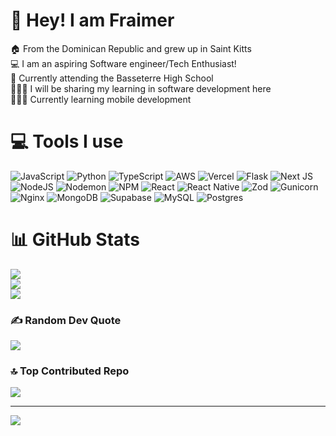 # 💫 Hey! I am Fraimer
🏠 From the Dominican Republic and grew up in Saint Kitts<br>💻 I am an aspiring Software engineer/Tech Enthusiast!<br>🏫 Currently attending the Basseterre High School<br>💁🏽‍♂️ I will be sharing my learning in software development here<br>👨🏽‍💻 Currently learning mobile development


# 💻 Tools I use
![JavaScript](https://img.shields.io/badge/javascript-%23323330.svg?style=plastic&logo=javascript&logoColor=%23F7DF1E) ![Python](https://img.shields.io/badge/python-3670A0?style=plastic&logo=python&logoColor=ffdd54) ![TypeScript](https://img.shields.io/badge/typescript-%23007ACC.svg?style=plastic&logo=typescript&logoColor=white) ![AWS](https://img.shields.io/badge/AWS-%23FF9900.svg?style=plastic&logo=amazon-aws&logoColor=white) ![Vercel](https://img.shields.io/badge/vercel-%23000000.svg?style=plastic&logo=vercel&logoColor=white) ![Flask](https://img.shields.io/badge/flask-%23000.svg?style=plastic&logo=flask&logoColor=white) ![Next JS](https://img.shields.io/badge/Next-black?style=plastic&logo=next.js&logoColor=white) ![NodeJS](https://img.shields.io/badge/node.js-6DA55F?style=plastic&logo=node.js&logoColor=white) ![Nodemon](https://img.shields.io/badge/NODEMON-%23323330.svg?style=plastic&logo=nodemon&logoColor=%BBDEAD) ![NPM](https://img.shields.io/badge/NPM-%23CB3837.svg?style=plastic&logo=npm&logoColor=white) ![React](https://img.shields.io/badge/react-%2320232a.svg?style=plastic&logo=react&logoColor=%2361DAFB) ![React Native](https://img.shields.io/badge/react_native-%2320232a.svg?style=plastic&logo=react&logoColor=%2361DAFB) ![Zod](https://img.shields.io/badge/zod-%233068b7.svg?style=plastic&logo=zod&logoColor=white) ![Gunicorn](https://img.shields.io/badge/gunicorn-%298729.svg?style=plastic&logo=gunicorn&logoColor=white) ![Nginx](https://img.shields.io/badge/nginx-%23009639.svg?style=plastic&logo=nginx&logoColor=white) ![MongoDB](https://img.shields.io/badge/MongoDB-%234ea94b.svg?style=plastic&logo=mongodb&logoColor=white) ![Supabase](https://img.shields.io/badge/Supabase-3ECF8E?style=plastic&logo=supabase&logoColor=white) ![MySQL](https://img.shields.io/badge/mysql-4479A1.svg?style=plastic&logo=mysql&logoColor=white) ![Postgres](https://img.shields.io/badge/postgres-%23316192.svg?style=plastic&logo=postgresql&logoColor=white)
# 📊 GitHub Stats
![](https://github-readme-stats.vercel.app/api?username=solusisadev&theme=radical&hide_border=false&include_all_commits=false&count_private=false)<br/>
![](https://github-readme-streak-stats.herokuapp.com/?user=solusisadev&theme=radical&hide_border=false)<br/>
![](https://github-readme-stats.vercel.app/api/top-langs/?username=solusisadev&theme=radical&hide_border=false&include_all_commits=false&count_private=false&layout=compact)

### ✍️ Random Dev Quote
![](https://quotes-github-readme.vercel.app/api?type=horizontal&theme=radical)

### 🔝 Top Contributed Repo
![](https://github-contributor-stats.vercel.app/api?username=solusisadev&limit=5&theme=radical&combine_all_yearly_contributions=true)

---
[![](https://visitcount.itsvg.in/api?id=solusisadev&icon=5&color=6)](https://visitcount.itsvg.in)

<!-- Proudly created with GPRM ( https://gprm.itsvg.in ) -->
